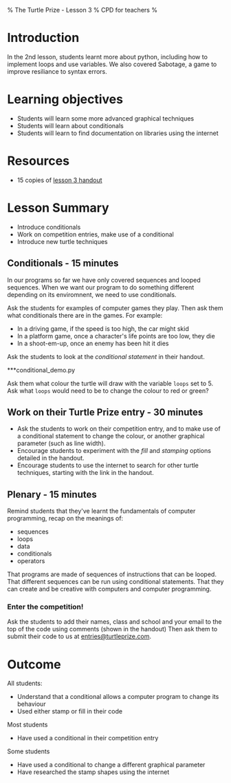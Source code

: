 % The Turtle Prize - Lesson 3
% CPD for teachers
%

# Introduction

In the 2nd lesson, students learnt more about python, including how to implement loops and use variables. We also covered Sabotage, a game to improve resiliance to syntax errors.

# Learning objectives

* Students will learn some more advanced graphical techniques
* Students will learn about conditionals
* Students will learn to find documentation on libraries using the internet

# Resources

* 15 copies of [lesson 3 handout](lesson-3-handout.html)

# Lesson Summary

* Introduce conditionals
* Work on competition entries, make use of a conditional
* Introduce new turtle techniques

## Conditionals - 15 minutes

In our programs so far we have only covered sequences and looped sequences. When we want our program to do something different depending on its enviromnent, we need to use conditionals. 

Ask the students for examples of computer games they play. Then ask them what conditionals there are in the games. For example:

* In a driving game, if the speed is too high, the car might skid
* In a platform game, once a character's life points are too low, they die
* In a shoot-em-up, once an enemy has been hit it dies

Ask the students to look at the *conditional statement* in their handout.

***conditional_demo.py

Ask them what colour the turtle will draw with the variable `loops` set to 5. Ask what `loops` would need to be to change the colour to red or green?

## Work on their Turtle Prize entry - 30 minutes

* Ask the students to work on their competition entry, and to make use of a conditional statement to change the colour, or another graphical parameter (such as line width).
* Encourage students to experiment with the *fill* and *stamping* options detailed in the handout.
* Encourage students to use the internet to search for other turtle techniques, starting with the link in the handout.

## Plenary - 15 minutes

Remind students that they've learnt the fundamentals of computer programming, recap on the meanings of:

* sequences
* loops
* data
* conditionals
* operators

That programs are made of sequences of instructions that can be looped.
That different sequences can be run using conditional statements.
That they can create and be creative with computers and computer programming.

### Enter the competition!

Ask the students to add their names, class and school and your email to the top of the code using comments (shown in the handout)
Then ask them to submit their code to us at [entries@turtleprize.com](email:entries@turtleprize.com).

# Outcome

All students:

* Understand that a conditional allows a computer program to change its behaviour
* Used either stamp or fill in their code

Most students

* Have used a conditional in their competition entry 

Some students

* Have used a conditional to change a different graphical parameter
* Have researched the stamp shapes using the internet

